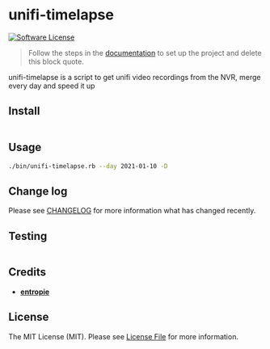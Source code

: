 # unifi-timelapse

[![Software License](https://img.shields.io/badge/license-MIT-brightgreen.svg?style=flat-square)](LICENSE.md)


> Follow the steps in the [documentation](http://graze.github.io/skeleton-project/#quick-start) to set up the project and
> delete this block quote.

unifi-timelapse is a script to get unifi video recordings from the NVR, merge every day and speed it up

## Install

```bash
```

## Usage

```bash
./bin/unifi-timelapse.rb --day 2021-01-10 -D
```

## Change log

Please see [CHANGELOG](CHANGELOG.md) for more information what has changed recently.

## Testing

```shell
```

## Credits

- [__entropie__](https://github.com/__entropie__)

## License

The MIT License (MIT). Please see [License File](LICENSE.md) for more information.
